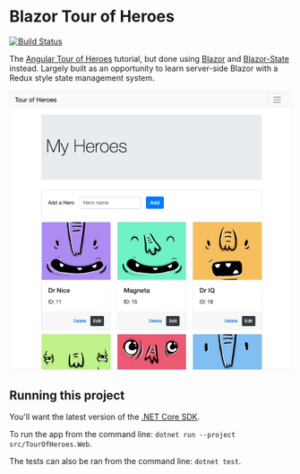 # Blazor Tour of Heroes

[![Build Status](https://travis-ci.org/georgemathieson/blazor-state-tour-of-heroes.svg?branch=master)](https://travis-ci.org/georgemathieson/blazor-state-tour-of-heroes)

The [Angular Tour of Heroes](https://angular.io/tutorial) tutorial, but done using [Blazor](https://dotnet.microsoft.com/apps/aspnet/web-apps/blazor) and [Blazor-State](https://github.com/TimeWarpEngineering/blazor-state) instead. Largely built as an opportunity to learn server-side Blazor with a Redux style state management system.

![Heroes screenshot](/screenshots/heroes.png)

## Running this project
You'll want the latest version of the [.NET Core SDK](https://dotnet.microsoft.com/download/dotnet-core).

To run the app from the command line: `dotnet run --project src/TourOfHeroes.Web`.

The tests can also be ran from the command line: `dotnet test`.